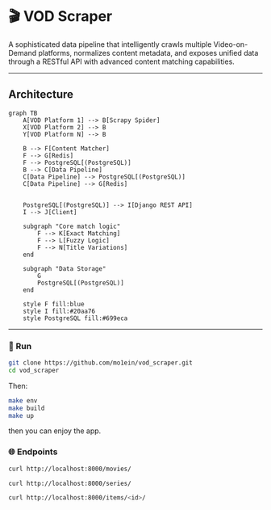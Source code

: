 # 🎬  VOD Scraper

A sophisticated data pipeline that intelligently crawls multiple Video-on-Demand platforms, normalizes content metadata, and exposes unified data through a RESTful API with advanced content matching capabilities.

---

## Architecture
```mermaid
graph TB
    A[VOD Platform 1] --> B[Scrapy Spider]
    X[VOD Platform 2] --> B
    Y[VOD Platform N] --> B
    
    B --> F[Content Matcher]
    F --> G[Redis]
    F --> PostgreSQL[(PostgreSQL)]
    B --> C[Data Pipeline]
    C[Data Pipeline] --> PostgreSQL[(PostgreSQL)]
    C[Data Pipeline] --> G[Redis]


    PostgreSQL[(PostgreSQL)] --> I[Django REST API]
    I --> J[Client]
    
    subgraph "Core match logic"
        F --> K[Exact Matching]
        F --> L[Fuzzy Logic]
        F --> N[Title Variations]
    end
    
    subgraph "Data Storage"
        G
        PostgreSQL[(PostgreSQL)]
    end
    
    style F fill:blue
    style I fill:#20aa76
    style PostgreSQL fill:#699eca
```

---


### 🔧 Run
```bash
git clone https://github.com/mo1ein/vod_scraper.git
cd vod_scraper
```
Then:
```bash
make env
make build
make up
```
then you can enjoy the app. <br />

### 🌐 Endpoints

```bash
curl http://localhost:8000/movies/
```

```bash
curl http://localhost:8000/series/
```
```bash
curl http://localhost:8000/items/<id>/
```
